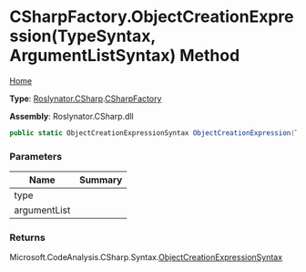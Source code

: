 # CSharpFactory\.ObjectCreationExpression\(TypeSyntax, ArgumentListSyntax\) Method

[Home](../../../../README.md)

**Type**: [Roslynator.CSharp](../../README.md)\.[CSharpFactory](../README.md)

**Assembly**: Roslynator\.CSharp\.dll

```csharp
public static ObjectCreationExpressionSyntax ObjectCreationExpression(TypeSyntax type, ArgumentListSyntax argumentList)
```

### Parameters

| Name | Summary |
| ---- | ------- |
| type | |
| argumentList | |

### Returns

Microsoft\.CodeAnalysis\.CSharp\.Syntax\.[ObjectCreationExpressionSyntax](https://docs.microsoft.com/en-us/dotnet/api/microsoft.codeanalysis.csharp.syntax.objectcreationexpressionsyntax)


